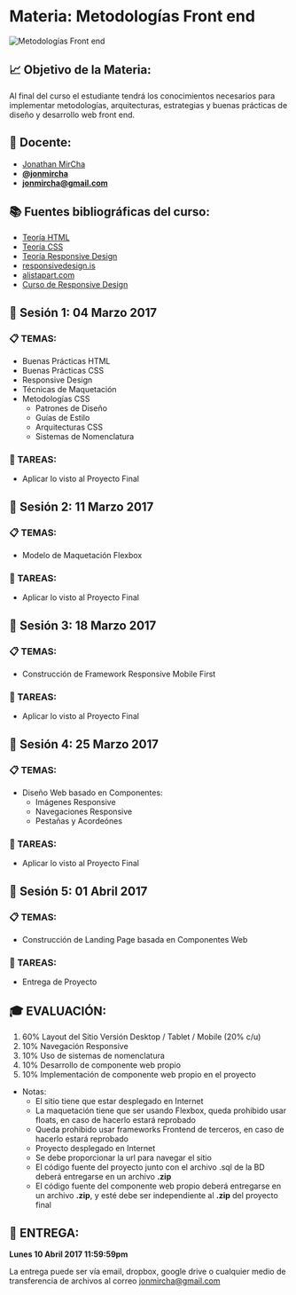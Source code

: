# Materia: Metodologías Front end

![Metodologías Front end](http://bextlan.com/img/para-cursos/responsive-design.jpg)

## :chart_with_upwards_trend: Objetivo de la Materia:

Al final del curso el estudiante tendrá los conocimientos necesarios para implementar metodologías, arquitecturas, estrategias y buenas prácticas de diseño y desarrollo web front end.

## :bow: Docente:

* [Jonathan MirCha](http://jonmircha.com)
* **[@jonmircha](https://twitter.com/jonmircha)**
* **[jonmircha@gmail.com](mailto:jonmircha@gmail.com)**

## :books: Fuentes bibliográficas del curso:

* [Teoría HTML](./teoria-html.md)
* [Teoría CSS](./teoria-css.md)
* [Teoría Responsive Design](./teoria-rwd.md)
* [responsivedesign.is](https://responsivedesign.is/)
* [alistapart.com](http://alistapart.com/)
* [Curso de Responsive Design](http://bextlan.com/cursos/responsive-design/)


## :school: Sesión 1: 04 Marzo 2017

### :clipboard: TEMAS:

* Buenas Prácticas HTML
* Buenas Prácticas CSS
* Responsive Design
* Técnicas de Maquetación
* Metodologías CSS
	* Patrones de Diseño
	* Guías de Estilo
	* Arquitecturas CSS
	* Sistemas de Nomenclatura

### :pencil: TAREAS:

* Aplicar lo visto al Proyecto Final


## :school: Sesión 2: 11 Marzo 2017

### :clipboard: TEMAS:

* Modelo de Maquetación Flexbox

### :pencil: TAREAS:

* Aplicar lo visto al Proyecto Final


## :school: Sesión 3: 18 Marzo 2017

### :clipboard: TEMAS: 

* Construcción de Framework Responsive Mobile First

### :pencil: TAREAS:

* Aplicar lo visto al Proyecto Final


## :school: Sesión 4: 25 Marzo 2017

### :clipboard: TEMAS:

* Diseño Web basado en Componentes:
	* Imágenes Responsive
	* Navegaciones Responsive
	* Pestañas y Acordeónes

### :pencil: TAREAS:

* Aplicar lo visto al Proyecto Final


## :school: Sesión 5: 01 Abril 2017

### :clipboard: TEMAS:

* Construcción de Landing Page basada en Componentes Web

### :pencil: TAREAS:

* Entrega de Proyecto


## :mortar_board: EVALUACIÓN:

1. 60% Layout del Sitio Versión Desktop / Tablet / Mobile (20% c/u)
1. 10% Navegación Responsive
1. 10% Uso de sistemas de nomenclatura
1. 10% Desarrollo de componente web propio
1. 10% Implementación de componente web propio en el proyecto
* Notas:
	* El sitio tiene que estar desplegado en Internet
	* La maquetación tiene que ser usando Flexbox, queda prohibido usar floats, en caso de hacerlo estará reprobado
	* Queda prohibido usar frameworks Frontend de terceros, en caso de hacerlo estará reprobado
	* Proyecto desplegado en Internet
	* Se debe proporcionar la url para navegar el sitio
	* El código fuente del proyecto junto con el archivo .sql de la BD deberá entregarse en un archivo **.zip**
	* El código fuente del componente web propio deberá entregarse en un archivo **.zip**, y esté debe ser independiente al **.zip** del proyecto final


## :date: ENTREGA:

**Lunes 10 Abril 2017 11:59:59pm**

La entrega puede ser vía email, dropbox, google drive o cualquier medio de transferencia de archivos al correo jonmircha@gmail.com